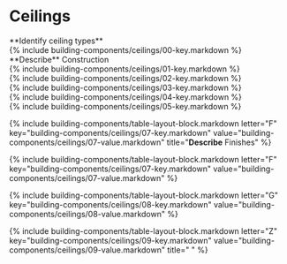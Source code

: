 <div data-role="collapsible" data-inset="false">
	<h1>Ceilings</h1>

<dl>

<dt class="building-components-key">
<span class="transform-to-uppercase" markdown="1">**Identify ceiling types**</span>
<div markdown="1" >
{% include building-components/ceilings/00-key.markdown %}
</div>
</dt>
<dd>
</dd>

<dt class="building-components-dt-block">
<span class="transform-to-uppercase" markdown="1">**Describe** Construction</span>
<div markdown="1">
{% include building-components/ceilings/01-key.markdown %}
</div>
</dt>
<dd class=".building-components-dd-block">
</dd>

<dt class="building-components-dt-block">
<div markdown="1">
{% include building-components/ceilings/02-key.markdown %}
</div>
</dt>
<dd class=".building-components-dd-block">
</dd>

<dt class="building-components-dt-block">
<div markdown="1">
{% include building-components/ceilings/03-key.markdown %}
</div>
</dt>
<dd class=".building-components-dd-block">
</dd>

<dt class="building-components-dt-block">
<div markdown="1">
{% include building-components/ceilings/04-key.markdown %}
</div>
</dt>
<dd class=".building-components-dd-block">
</dd>

<dt class="building-components-dt-block">
<div markdown="1">
{% include building-components/ceilings/05-key.markdown %}
</div>
</dt>
<dd class=".building-components-dd-block">
</dd>

{% include building-components/table-layout-block.markdown letter="F" key="building-components/ceilings/07-key.markdown" value="building-components/ceilings/07-value.markdown" title="**Describe** Finishes"  %}

{% include building-components/table-layout-block.markdown letter="F" key="building-components/ceilings/07-key.markdown" value="building-components/ceilings/07-value.markdown"  %}

{% include building-components/table-layout-block.markdown letter="G" key="building-components/ceilings/08-key.markdown" value="building-components/ceilings/08-value.markdown"  %}


{% include building-components/table-layout-block.markdown letter="Z" key="building-components/ceilings/09-key.markdown" value="building-components/ceilings/09-value.markdown" title=" "  %}



</dl>